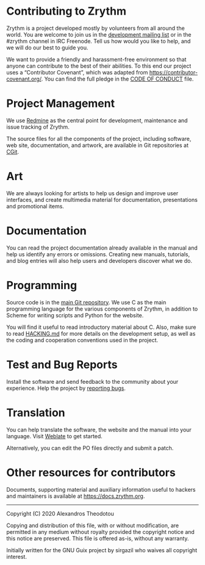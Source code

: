 Contributing to Zrythm
======================

Zrythm is a project developed mostly by volunteers
from all around the world. You are welcome to join
us in the [development mailing list](https://lists.zrythm.org/lists/listinfo/dev)
or in the #zrythm channel in IRC Freenode. Tell us
how would you like to help, and we will do our best
to guide you.

We want to provide a friendly and
harassment-free environment so that anyone can
contribute to the best of their abilities. To this
end our project uses a “Contributor Covenant”, which
was adapted from https://contributor-covenant.org/.
You can find the full pledge in the
[CODE OF CONDUCT](CODE_OF_CONDUCT.md) file.

# Project Management
We use [Redmine](https://redmine.zrythm.org/)
as the central point for development, maintenance and
issue tracking of Zrythm.

The source files for all the components of the
project, including software, web site, documentation,
and artwork, are available in Git repositories at
[CGit](https://git.zrythm.org/cgit/).

# Art
We are always looking for artists to help us design
and improve user interfaces, and create multimedia
material for documentation, presentations and
promotional items.

# Documentation
You can read the project documentation already
available in the manual and help us identify any
errors or omissions. Creating new manuals,
tutorials, and blog entries will also help users and
developers discover what we do.

# Programming
Source code is in the
[main Git repository](https://git.zrythm.org/cgit/zrythm/).
We use C as the main programming language for the
various components of Zrythm, in addition to
Scheme for writing scripts and Python for the
website.

You will find it useful to read introductory
material about C. Also, make sure to read
[HACKING.md](HACKING.md) for more details on the
development setup, as well as the coding and
cooperation conventions used in the project.

# Test and Bug Reports
Install the software and send feedback to the
community about your experience. Help the project
by [reporting bugs](https://redmine.zrythm.org/projects/zrythm/issues/new).

# Translation
You can help translate the software, the website
and the manual into your language. Visit
[Weblate](https://hosted.weblate.org/engage/zrythm)
to get started.

Alternatively, you can edit the PO files directly
and submit a patch.

# Other resources for contributors
Documents, supporting material and auxiliary
information useful to hackers and maintainers is
available at <https://docs.zrythm.org>.

----

Copyright (C) 2020 Alexandros Theodotou

Copying and distribution of this file, with or without modification,
are permitted in any medium without royalty provided the copyright
notice and this notice are preserved.  This file is offered as-is,
without any warranty.

Initially written for the GNU Guix project by
sirgazil who waives all copyright interest.
